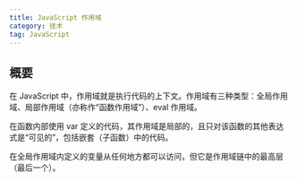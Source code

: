 ```yaml
---
title: JavaScript 作用域
category: 技术
tag: JavaScript
---
```


## 概要

在 JavaScript 中，作用域就是执行代码的上下文。作用域有三种类型：全局作用域、局部作用域（亦称作“函数作用域”）、eval 作用域。

在函数内部使用 var 定义的代码，其作用域是局部的，且只对该函数的其他表达式是“可见的”，包括嵌套（子函数）中的代码。

在全局作用域内定义的变量从任何地方都可以访问，但它是作用域链中的最高层（最后一个）。
